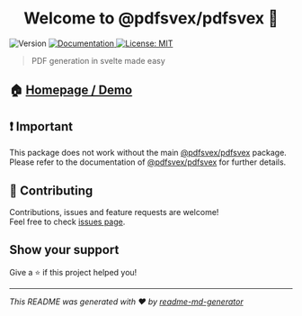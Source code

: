 <h1 align="center">Welcome to @pdfsvex/pdfsvex 👋</h1>
<p>
  <img alt="Version" src="https://img.shields.io/npm/v/@pdfsvex/pdfsvex" />
  <a href="pdfsvex.serret.dev" target="_blank">
    <img alt="Documentation" src="https://img.shields.io/badge/documentation-yes-brightgreen.svg" />
  </a>
  <a href="#" target="_blank">
    <img alt="License: MIT" src="https://img.shields.io/badge/License-MIT-yellow.svg" />
  </a>
</p>

> PDF generation in svelte made easy

## 🏠 [Homepage / Demo](pdfsvex.serret.dev)

## ❗ Important

This package does not work without the main [@pdfsvex/pdfsvex](../pdfsvex/README.md) package. Please refer to the documentation of [@pdfsvex/pdfsvex](../pdfsvex/README.md) for further details.

## 🤝 Contributing

Contributions, issues and feature requests are welcome!<br />Feel free to check [issues page](https://github.com/manuel3108/pdfsvex/issues).

## Show your support

Give a ⭐️ if this project helped you!

---

_This README was generated with ❤️ by [readme-md-generator](https://github.com/kefranabg/readme-md-generator)_

